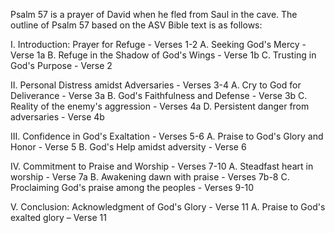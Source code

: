 Psalm 57 is a prayer of David when he fled from Saul in the cave. The outline of Psalm 57 based on the ASV Bible text is as follows:

I. Introduction: Prayer for Refuge - Verses 1-2
  A. Seeking God's Mercy - Verse 1a
  B. Refuge in the Shadow of God's Wings - Verse 1b
  C. Trusting in God's Purpose - Verse 2

II. Personal Distress amidst Adversaries - Verses 3-4
   A. Cry to God for Deliverance - Verse 3a
   B. God's Faithfulness and Defense - Verse 3b 
   C. Reality of the enemy's aggression - Verses 4a
   D. Persistent danger from adversaries - Verse 4b

III. Confidence in God's Exaltation - Verses 5-6
    A. Praise to God's Glory and Honor - Verse 5
    B. God's Help amidst adversity - Verse 6

IV. Commitment to Praise and Worship - Verses 7-10
     A. Steadfast heart in worship - Verse 7a
     B. Awakening dawn with praise - Verses 7b-8
     C. Proclaiming God's praise among the peoples - Verses 9-10

V. Conclusion: Acknowledgment of God's Glory - Verse 11
    A. Praise to God's exalted glory – Verse 11
